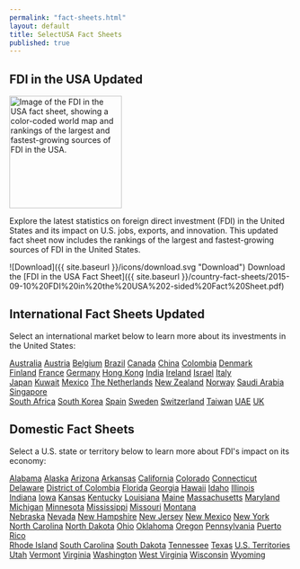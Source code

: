 ```yaml
---
permalink: "fact-sheets.html"
layout: default
title: SelectUSA Fact Sheets
published: true
---
```


## FDI in the USA  <span class="label label-warning">Updated</span>

<span class="imgright"><img src="{{ site.baseurl }}/country-fact-sheets/2015-09-10%20FDI%20in%20the%20USA%202-sided%20Fact%20Sheet_Page_2.png" class="img-responsive" alt="Image of the FDI in the USA fact sheet, showing a color-coded world map and rankings of the largest and fastest-growing sources of FDI in the USA." height="200"></span> 
  
Explore the latest statistics on foreign direct investment (FDI) in the United States and its impact on U.S. jobs, exports, and innovation. This updated fact sheet now includes the rankings of the largest and fastest-growing sources of FDI in the United States.

![Download]({{ site.baseurl }}/icons/download.svg "Download") Download the [FDI in the USA Fact Sheet]({{ site.baseurl }}/country-fact-sheets/2015-09-10%20FDI%20in%20the%20USA%202-sided%20Fact%20Sheet.pdf)
  
## International Fact Sheets  <span class="label label-warning">Updated</span>
  
Select an international market below to learn more about its investments in the United States:

<div class="row">
  <div class="col-sm-3">
  
  <div class="list-group">
  <a href="{{ site.baseurl }}/country-fact-sheets/2015-03-02 SelectUSA Australia Fact Sheet.pdf" class="list-group-item">Australia</a>
  <a href="{{ site.baseurl }}/country-fact-sheets/2015-03-01 SelectUSA Austria Fact Sheet.pdf" class="list-group-item">Austria</a>
  <a href="{{ site.baseurl }}/country-fact-sheets/2015-03-01 SelectUSA Belgium Fact Sheet.pdf" class="list-group-item">Belgium</a>
  <a href="{{ site.baseurl }}/country-fact-sheets/2015-03-01 SelectUSA Brazil Fact Sheet.pdf" class="list-group-item">Brazil</a>
  <a href="{{ site.baseurl }}/country-fact-sheets/2015-03-01 SelectUSA Canada Fact Sheet.pdf" class="list-group-item">Canada</a>
  <a href="{{ site.baseurl }}/country-fact-sheets/2015-3-2 SelectUSA China Fact Sheet.pdf" class="list-group-item">China</a>
  <a href="{{ site.baseurl }}/country-fact-sheets/2015-02-27 SelectUSA Colombia Fact Sheet.pdf" class="list-group-item">Colombia</a>
  <a href="{{ site.baseurl }}/country-fact-sheets/2015-03-01 SelectUSA Denmark Fact Sheet.pdf" class="list-group-item">Denmark</a>
</div>
  </div>
  
  <div class="col-sm-3">

  <div class="list-group">
  <a href="{{ site.baseurl }}/country-fact-sheets/2015-03-01 SelectUSA Finland Fact Sheet.pdf" class="list-group-item">Finland</a>
  <a href="{{ site.baseurl }}/country-fact-sheets/2015-03-01 SelectUSA France Fact Sheet.pdf" class="list-group-item">France</a>
  <a href="{{ site.baseurl }}/country-fact-sheets/2015-03-01 SelectUSA Germany Fact Sheet.pdf" class="list-group-item">Germany</a>
  <a href="{{ site.baseurl }}/country-fact-sheets/2015-03-01 SelectUSA Hong Kong Fact Sheet.pdf" class="list-group-item">Hong Kong</a>
  <a href="{{ site.baseurl }}/country-fact-sheets/2015-03-01 SelectUSA India Fact Sheet.pdf" class="list-group-item">India</a>
  <a href="{{ site.baseurl }}/country-fact-sheets/2015-02-24 SelectUSA Ireland Fact Sheet.pdf" class="list-group-item">Ireland</a>
  <a href="{{ site.baseurl }}/country-fact-sheets/2015-03-01 SelectUSA Israel Fact Sheet.pdf" class="list-group-item">Israel</a>
  <a href="{{ site.baseurl }}/country-fact-sheets/2015-03-01 SelectUSA Italy Fact Sheet.pdf" class="list-group-item">Italy</a>
</div>

  </div>
  <div class="col-sm-3">
  
  <div class="list-group">
  <a href="{{ site.baseurl }}/country-fact-sheets/2015-03-01 SelectUSA Japan Fact Sheet.pdf" class="list-group-item">Japan</a>
  <a href="{{ site.baseurl }}/country-fact-sheets/2015-03-01 SelectUSA Kuwait Fact Sheet.pdf" class="list-group-item">Kuwait</a>
  <a href="{{ site.baseurl }}/country-fact-sheets/2015-03-01 SelectUSA Mexico Fact Sheet.pdf" class="list-group-item">Mexico</a>
  <a href="{{ site.baseurl }}/country-fact-sheets/2015-03-01 SelectUSA Netherlands Fact Sheet.pdf" class="list-group-item">The Netherlands</a>
  <a href="{{ site.baseurl }}/country-fact-sheets/2015-03-01 SelectUSA New Zealand Fact Sheet.pdf" class="list-group-item">New Zealand</a>
  <a href="{{ site.baseurl }}/country-fact-sheets/2015-03-01 SelectUSA Norway Fact Sheet.pdf" class="list-group-item">Norway</a>
  <a href="{{ site.baseurl }}/country-fact-sheets/2015-03-01 SelectUSA Saudi Arabia Fact Sheet.pdf" class="list-group-item">Saudi Arabia</a>
  <a href="{{ site.baseurl }}/country-fact-sheets/2015-03-01 SelectUSA Singapore Fact Sheet.pdf" class="list-group-item">Singapore</a>
</div>
  
  </div>
  <div class="col-sm-3">
  
  <div class="list-group">
  <a href="{{ site.baseurl }}/country-fact-sheets/2015-03-01 SelectUSA South Africa Fact Sheet.pdf" class="list-group-item">South Africa</a>
  <a href="{{ site.baseurl }}/country-fact-sheets/2015-03-01 SelectUSA South Korea Fact Sheet.pdf" class="list-group-item">South Korea</a>
  <a href="{{ site.baseurl }}/country-fact-sheets/2015-03-01 SelectUSA Spain Fact Sheet.pdf" class="list-group-item">Spain</a>
  <a href="{{ site.baseurl }}/country-fact-sheets/2015-03-01 SelectUSA Sweden Fact Sheet.pdf" class="list-group-item">Sweden</a>
  <a href="{{ site.baseurl }}/country-fact-sheets/2015-03-01 SelectUSA Switzerland Fact Sheet.pdf" class="list-group-item">Switzerland</a>
  <a href="{{ site.baseurl }}/country-fact-sheets/2015-03-01 SelectUSA Taiwan Fact Sheet.pdf" class="list-group-item">Taiwan</a>
  <a href="{{ site.baseurl }}/country-fact-sheets/2015-03-01 SelectUSA UAE Fact Sheet.pdf" class="list-group-item">UAE</a>
  <a href="{{ site.baseurl }}/country-fact-sheets/2015-03-01 SelectUSA UK Fact Sheet.pdf" class="list-group-item">UK</a>
</div>

  </div>
</div>

## Domestic Fact Sheets

Select a U.S. state or territory below to learn more about FDI's impact on its economy:

<div class="row">
  <div class="col-sm-3">
  
  <div class="list-group">
  <a href="{{ site.baseurl }}/state-fact-sheets/2015-03-02 Alabama Fact Sheet.pdf" class="list-group-item">Alabama</a>
  <a href="{{ site.baseurl }}/state-fact-sheets/2015-03-03 Alaska State Fact Sheet.pdf" class="list-group-item">Alaska</a>
  <a href="{{ site.baseurl }}/state-fact-sheets/2015-03-02 Arizona State Fact Sheet.pdf" class="list-group-item">Arizona</a>
  <a href="{{ site.baseurl }}/state-fact-sheets/2015-03-02 FDI State Fact Sheet - Arkansas.pdf" class="list-group-item">Arkansas</a>
  <a href="{{ site.baseurl }}/state-fact-sheets/2015-03-16 FDI State Fact Sheet - California.pdf" class="list-group-item">California</a>
  <a href="{{ site.baseurl }}/state-fact-sheets/2015-02-09 FDI State Fact Sheet - Colorado.pdf" class="list-group-item">Colorado</a>
  <a href="{{ site.baseurl }}/state-fact-sheets/2015-03-02 FDI State Fact Sheet - Connecticut.pdf" class="list-group-item">Connecticut</a>
  <a href="{{ site.baseurl }}/state-fact-sheets/2015-03-16 FDI State Fact Sheet - Delaware.pdf" class="list-group-item">Delaware</a>
  <a href="{{ site.baseurl }}/state-fact-sheets/2015-02-09 FDI State Fact Sheet - District of Columbia.pdf" class="list-group-item">District of Colombia</a>
  <a href="{{ site.baseurl }}/state-fact-sheets/2015-02-09 FDI State Fact Sheet - Florida.pdf" class="list-group-item">Florida</a>
  <a href="{{ site.baseurl }}/state-fact-sheets/2015-03-16 FDI State Fact Sheet - Georgia.pdf" class="list-group-item">Georgia</a>
  <a href="{{ site.baseurl }}/state-fact-sheets/2015-02-09 Hawaii.pdf" class="list-group-item">Hawaii</a>
  <a href="{{ site.baseurl }}/state-fact-sheets/2015-03-03 FDI State Fact Sheet - Idaho.pdf" class="list-group-item">Idaho</a>
  <a href="{{ site.baseurl }}/state-fact-sheets/2015-01-10 FDI State Fact Sheet - Illinois.pdf" class="list-group-item">Illinois</a>
</div>
  </div>
  
  <div class="col-sm-3">

  <div class="list-group">
  <a href="{{ site.baseurl }}/state-fact-sheets/2015-03-16 Indiana FDI Fact Sheet.pdf" class="list-group-item">Indiana</a>
  <a href="{{ site.baseurl }}/state-fact-sheets/2015-02-10 FDI State Fact Sheet - Iowa.pdf" class="list-group-item">Iowa</a>
  <a href="{{ site.baseurl }}/state-fact-sheets/2015-02-10 FDI State Fact Sheet - Kansas.pdf" class="list-group-item">Kansas</a>
  <a href="{{ site.baseurl }}/state-fact-sheets/2015-03-16 FDI State Fact Sheet - Kentucky.pdf" class="list-group-item">Kentucky</a>
  <a href="{{ site.baseurl }}/state-fact-sheets/2015-02-10 FDI State Fact Sheet - Louisiana.pdf" class="list-group-item">Louisiana</a>
  <a href="{{ site.baseurl }}/state-fact-sheets/2015-03-04 FDI State Fact Sheet - Maine.pdf" class="list-group-item">Maine</a>
  <a href="{{ site.baseurl }}/state-fact-sheets/2015-03-02 FDI State Fact Sheet - Massachusetts.pdf" class="list-group-item">Massachusetts</a>
  <a href="{{ site.baseurl }}/state-fact-sheets/2015-02-10 Maryland.pdf" class="list-group-item">Maryland</a>
  <a href="{{ site.baseurl }}/state-fact-sheets/2015-03-16 FDI State Fact Sheet - Michigan.pdf" class="list-group-item">Michigan</a>
  <a href="{{ site.baseurl }}/state-fact-sheets/2015-02-10 FDI State Fact Sheet - Minnesota.pdf" class="list-group-item">Minnesota</a>
  <a href="{{ site.baseurl }}/state-fact-sheets/2015-02-12 FDI State Fact Sheet - Mississippi.pdf" class="list-group-item">Mississippi</a>
  <a href="{{ site.baseurl }}/state-fact-sheets/2015-02-10 FDI State Fact Sheet - Missouri.pdf" class="list-group-item">Missouri</a>
  <a href="{{ site.baseurl }}/state-fact-sheets/2015-03-03 Montana State Fact Sheet.pdf" class="list-group-item">Montana</a>
</div>

  </div>
  <div class="col-sm-3">
  
  <div class="list-group">
  <a href="{{ site.baseurl }}/state-fact-sheets/2015-02-10 FDI State Fact Sheet - Nebraska.pdf" class="list-group-item">Nebraska</a>
  <a href="{{ site.baseurl }}/state-fact-sheets/2015-03-16 FDI State Fact Sheet - Nevada.pdf" class="list-group-item">Nevada</a>
  <a href="{{ site.baseurl }}/state-fact-sheets/2015-03-02 FDI State Fact Sheet - New Hampshire.pdf" class="list-group-item">New Hampshire</a>
  <a href="{{ site.baseurl }}/state-fact-sheets/2015-03-16 FDI State Fact Sheet - New Jersey.pdf" class="list-group-item">New Jersey</a>
  <a href="{{ site.baseurl }}/state-fact-sheets/2015-02-10 FDI State Fact Sheet - New Mexico.pdf" class="list-group-item">New Mexico</a>
  <a href="{{ site.baseurl }}/state-fact-sheets/2015-03-02 FDI State Fact Sheet - New York.pdf" class="list-group-item">New York</a>
  <a href="{{ site.baseurl }}/state-fact-sheets/2015-02-10 FDI State Fact Sheet - North Carolina.pdf" class="list-group-item">North Carolina</a>
  <a href="{{ site.baseurl }}/state-fact-sheets/2015-02-10 FDI State Fact Sheet - North Dakota.pdf" class="list-group-item">North Dakota</a>
  <a href="{{ site.baseurl }}/state-fact-sheets/2015-03-16 FDI State Fact Sheet - Ohio.pdf" class="list-group-item">Ohio</a>
  <a href="{{ site.baseurl }}/state-fact-sheets/2015-02-10 Oklahoma Fact Sheet.pdf" class="list-group-item">Oklahoma</a>
  <a href="{{ site.baseurl }}/state-fact-sheets/2015-02-11 Oregon Fact Sheet.pdf" class="list-group-item">Oregon</a>
  <a href="{{ site.baseurl }}/state-fact-sheets/2015-03-16 FDI State Fact Sheet - Pennsylvania.pdf" class="list-group-item">Pennsylvania</a>
  <a href="{{ site.baseurl }}/state-fact-sheets/2015-02-12 FDI State Fact Sheet - Puerto Rico.pdf" class="list-group-item">Puerto Rico</a>
</div>

  </div>
  <div class="col-sm-3">
  
  <div class="list-group">
  <a href="{{ site.baseurl }}/state-fact-sheets/2015-03-02 Rhode Island Fact Sheet.pdf" class="list-group-item">Rhode Island</a>
  <a href="{{ site.baseurl }}/state-fact-sheets/2015-03-16 South Carolina.pdf" class="list-group-item">South Carolina</a>
  <a href="{{ site.baseurl }}/state-fact-sheets/2015-02-06 FDI State Fact Sheet - South Dakota.pdf" class="list-group-item">South Dakota</a>
  <a href="{{ site.baseurl }}/state-fact-sheets/2015-03-16 Tennessee Fact Sheet.pdf" class="list-group-item">Tennessee</a>
  <a href="{{ site.baseurl }}/state-fact-sheets/2015-02-06 Texas Fact Sheet.pdf" class="list-group-item">Texas</a>
  <a href="{{ site.baseurl }}/state-fact-sheets/2015-03-16 FDI State Fact Sheet - US Territories.pdf" class="list-group-item">U.S. Territories</a>
  <a href="{{ site.baseurl }}/state-fact-sheets/2015-03-03 Utah Fact Sheet.pdf" class="list-group-item">Utah</a>
  <a href="{{ site.baseurl }}/state-fact-sheets/2015-03-02 FDI State Fact Sheet - Vermont.pdf" class="list-group-item">Vermont</a>
  <a href="{{ site.baseurl }}/state-fact-sheets/2015-03-16 Virginia Fact Sheet.pdf" class="list-group-item">Virginia</a>
  <a href="{{ site.baseurl }}/state-fact-sheets/2015-03-03 Washington Fact Sheet.pdf" class="list-group-item">Washington</a>
  <a href="{{ site.baseurl }}/state-fact-sheets/2015-03-17 FDI State Fact Sheet - West Virginia.pdf" class="list-group-item">West Virginia</a>
  <a href="{{ site.baseurl }}/state-fact-sheets/2015-02-24 Wisconsin Fact Sheet.pd" class="list-group-item">Wisconsin</a>
  <a href="{{ site.baseurl }}/state-fact-sheets/2015-02-11 Wyoming Fact Sheet.pdf" class="list-group-item">Wyoming</a>
</div>

  </div>

